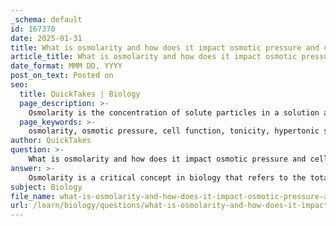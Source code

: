 ```yaml
---
_schema: default
id: 167370
date: 2025-01-31
title: What is osmolarity and how does it impact osmotic pressure and cell function?
article_title: What is osmolarity and how does it impact osmotic pressure and cell function?
date_format: MMM DD, YYYY
post_on_text: Posted on
seo:
  title: QuickTakes | Biology
  page_description: >-
    Osmolarity is the concentration of solute particles in a solution affecting osmotic pressure and cell function. It influences tonicity, cell volume changes, and overall cellular health.
  page_keywords: >-
    osmolarity, osmotic pressure, cell function, tonicity, hypertonic solutions, hypotonic solutions, isotonic solutions, osmosis, cell membrane, red blood cells, plant cells, physiological processes, cellular health
author: QuickTakes
question: >-
    What is osmolarity and how does it impact osmotic pressure and cell function?
answer: >-
    Osmolarity is a critical concept in biology that refers to the total concentration of solute particles in a solution, expressed in osmoles per liter (osmol/L). It plays a significant role in determining the tonicity of a solution, which in turn affects the movement of water across cell membranes through the process of osmosis.\n\n### Impact of Osmolarity on Osmotic Pressure and Cell Function\n\n1. **Osmotic Pressure**: Osmolarity directly influences osmotic pressure, which is the pressure required to prevent the flow of water across a semipermeable membrane. A solution with high osmolarity exerts a greater osmotic pressure, drawing water towards it. This is crucial for maintaining cell shape and function, as cells are often surrounded by extracellular fluids with varying osmolarities.\n\n2. **Tonicity**: Tonicity describes how an extracellular solution can affect the volume of a cell by influencing osmosis. There are three main types of tonicity based on osmolarity:\n   - **Hypertonic Solutions**: These have a higher osmolarity than the cytosol of the cell. When a cell is placed in a hypertonic solution, water moves out of the cell to the area of higher solute concentration, leading to cell shrinkage (crenation).\n   - **Hypotonic Solutions**: These have a lower osmolarity than the cytosol. In this scenario, water moves into the cell, causing it to swell and potentially burst (lysis) if the influx is excessive.\n   - **Isotonic Solutions**: These have equal osmolarity to the cytosol, resulting in no net movement of water. Water enters and exits the cell at the same rate, maintaining cell volume.\n\n3. **Cell Function**: The osmolarity of the surrounding environment can significantly impact cellular functions. For example:\n   - In a hypertonic environment, cells may lose water and become dehydrated, impairing metabolic processes and potentially leading to cell death.\n   - In a hypotonic environment, excessive water intake can disrupt cellular homeostasis and lead to swelling or bursting of cells, which can also be detrimental to cell function.\n\n### Biological Examples of Osmosis\n- **Red Blood Cells**: When placed in a hypertonic solution (e.g., saline), red blood cells will shrink as water exits the cells. Conversely, in a hypotonic solution (e.g., distilled water), they will swell and may burst.\n- **Plant Cells**: In a hypotonic environment, plant cells become turgid (firm) due to water entering the cell, which is essential for maintaining structural integrity. In a hypertonic environment, plant cells lose water, leading to plasmolysis, where the cell membrane pulls away from the cell wall.\n\nIn summary, osmolarity is a vital factor that influences osmotic pressure and, consequently, the behavior of cells in different environments. Understanding osmolarity and its effects on tonicity is essential for comprehending various physiological processes and maintaining cellular health.
subject: Biology
file_name: what-is-osmolarity-and-how-does-it-impact-osmotic-pressure-and-cell-function.md
url: /learn/biology/questions/what-is-osmolarity-and-how-does-it-impact-osmotic-pressure-and-cell-function
---
```


&nbsp;